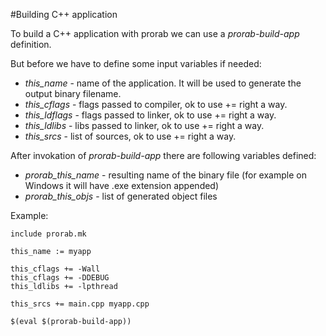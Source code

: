 #Building C++ application

To build a C++ application with prorab we can use a *prorab-build-app* definition.

But before we have to define some input variables if needed:
- *this_name* - name of the application. It will be used to generate the output binary filename.
- *this_cflags* - flags passed to compiler, ok to use += right a way.
- *this_ldflags* - flags passed to linker, ok to use += right a way.
- *this_ldlibs* - libs passed to linker, ok to use += right a way.
- *this_srcs* - list of sources, ok to use += right a way.

After invokation of *prorab-build-app* there are following variables defined:
- *prorab_this_name* - resulting name of the binary file (for example on Windows it will have .exe extension appended)
- *prorab_this_objs* - list of generated object files

Example:

```
include prorab.mk

this_name := myapp

this_cflags += -Wall
this_cflags += -DDEBUG
this_ldlibs += -lpthread

this_srcs += main.cpp myapp.cpp

$(eval $(prorab-build-app))
```
